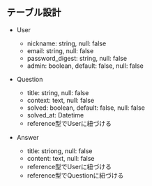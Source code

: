 ## テーブル設計

- User
  - nickname: string, null: false
  - email: string, null: false
  - password_digest: string, null: false
  - admin: boolean, default: false, null: false

- Question
  - title: string, null: false
  - context: text, null: false
  - solved: boolean, default: false, null: false
  - solved_at: Datetime
  - reference型でUserに紐づける

- Answer
  - title: striong, null: false
  - content: text, null: false
  - reference型でUserに紐づける
  - reference型でQuestionに紐づける
